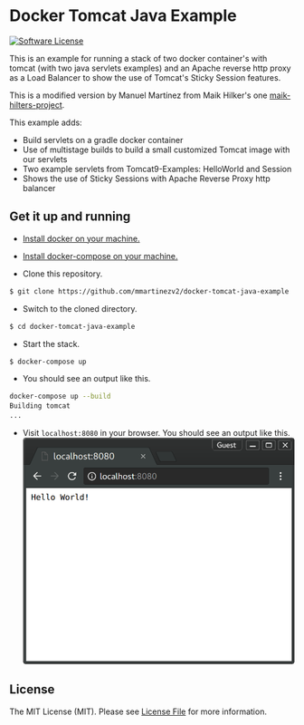 # Docker Tomcat Java Example

[![Software License][ico-license]](LICENSE.md)

This is an example for running a stack of two docker container's with tomcat (with two java servlets examples) and an Apache reverse http proxy as a Load Balancer to show the use of Tomcat's Sticky Session features.

This is a modified version by Manuel Martínez from Maik Hilker's one [maik-hilters-project].

This example adds:

  - Build servlets on a gradle docker container
  - Use of multistage builds to build a small customized Tomcat image with our servlets
  - Two example servlets from Tomcat9-Examples: HelloWorld and Session
  - Shows the use of Sticky Sessions with Apache Reverse Proxy http balancer

## Get it up and running

- [Install docker on your machine.][install-docker]

- [Install docker-compose on your machine.][install-docker-compose]

- Clone this repository.

``` bash
$ git clone https://github.com/mmartinezv2/docker-tomcat-java-example
```

- Switch to the cloned directory.

``` bash
$ cd docker-tomcat-java-example
```

- Start the stack.

``` bash
$ docker-compose up
```

- You should see an output like this.

``` bash
docker-compose up --build
Building tomcat
...
```

- Visit `localhost:8080` in your browser. You should see an output like this.
![Explanation and links to Tomcat servlets examples (directly, via reverse proxy or balancer)](./resources/screenshot-01.png)


## License

The MIT License (MIT). Please see [License File](LICENSE.md) for more information.

[ico-license]: https://img.shields.io/badge/license-MIT-brightgreen.svg?style=flat-square
[install-docker]: https://docs.docker.com/engine/installation
[install-docker-compose]: https://docs.docker.com/compose/install
[install-gradle]: https://gradle.org/install
[maik-hilters-project]: https://github.com/mhilker/docker-tomcat-java-example
